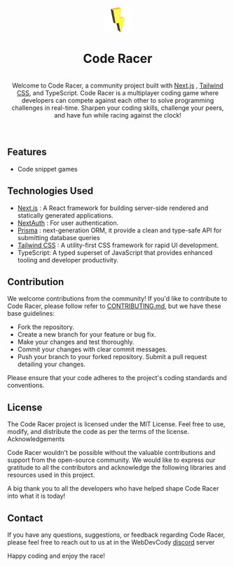 <div  align="center" >
  <img src="./public/static/logo.png" width="60">
  <p></p>
  <h1>Code Racer</h1>
</div>

<br>

<div align="center">
Welcome to Code Racer, a community project built with <a href="https://nextjs.org/" >Next.js</a> , <a href="https://tailwindcss.com" >Tailwind CSS</a>, and TypeScript.
Code Racer is a multiplayer coding game where developers can compete against each other to solve programming challenges in real-time. Sharpen your coding skills, challenge your peers, and have fun while racing against the clock!
</div>
<br>
<br>

## Features

- Code snippet games

## Technologies Used

- [Next.js](https://nextjs.org/) : A React framework for building server-side rendered and statically generated applications.
- [NextAuth](https://next-auth.js.org/) : For user authentication.
- [Prisma](https://www.prisma.io/) : next-generation ORM, it provide a clean and type-safe API for submitting database queries
- [Tailwind CSS](https://tailwindcss.com) : A utility-first CSS framework for rapid UI development.
- TypeScript: A typed superset of JavaScript that provides enhanced tooling and developer productivity.

## Contribution

We welcome contributions from the community! If you'd like to contribute to Code Racer, please follow refer to [CONTRIBUTING.md](./CONTRIBUTING.md), but we have these base guidelines:

- Fork the repository.
- Create a new branch for your feature or bug fix.
- Make your changes and test thoroughly.
- Commit your changes with clear commit messages.
- Push your branch to your forked repository.
  Submit a pull request detailing your changes.

Please ensure that your code adheres to the project's coding standards and conventions.

## License

The Code Racer project is licensed under the MIT License. Feel free to use, modify, and distribute the code as per the terms of the license.
Acknowledgements

Code Racer wouldn't be possible without the valuable contributions and support from the open-source community. We would like to express our gratitude to all the contributors and acknowledge the following libraries and resources used in this project.

A big thank you to all the developers who have helped shape Code Racer into what it is today!

## Contact

If you have any questions, suggestions, or feedback regarding Code Racer, please feel free to reach out to us at in the WebDevCody [discord](https://discord.gg/4kGbBaa) server

Happy coding and enjoy the race!
